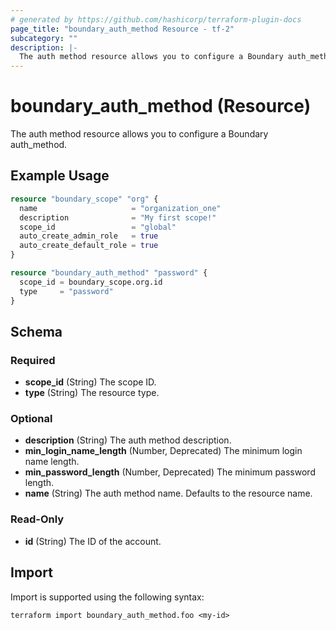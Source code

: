 ```yaml
---
# generated by https://github.com/hashicorp/terraform-plugin-docs
page_title: "boundary_auth_method Resource - tf-2"
subcategory: ""
description: |-
  The auth method resource allows you to configure a Boundary auth_method.
---
```


# boundary_auth_method (Resource)

The auth method resource allows you to configure a Boundary auth_method.

## Example Usage

```terraform
resource "boundary_scope" "org" {
  name                     = "organization_one"
  description              = "My first scope!"
  scope_id                 = "global"
  auto_create_admin_role   = true
  auto_create_default_role = true
}

resource "boundary_auth_method" "password" {
  scope_id = boundary_scope.org.id
  type     = "password"
}
```

<!-- schema generated by tfplugindocs -->
## Schema

### Required

- **scope_id** (String) The scope ID.
- **type** (String) The resource type.

### Optional

- **description** (String) The auth method description.
- **min_login_name_length** (Number, Deprecated) The minimum login name length.
- **min_password_length** (Number, Deprecated) The minimum password length.
- **name** (String) The auth method name. Defaults to the resource name.

### Read-Only

- **id** (String) The ID of the account.

## Import

Import is supported using the following syntax:

```shell
terraform import boundary_auth_method.foo <my-id>
```
